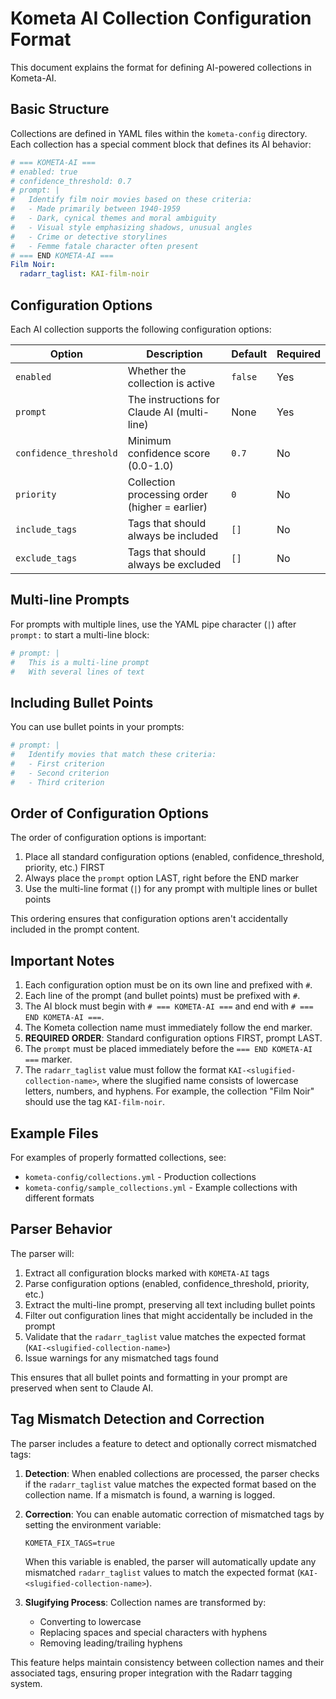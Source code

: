 # Kometa AI Collection Configuration Format

This document explains the format for defining AI-powered collections in Kometa-AI.

## Basic Structure

Collections are defined in YAML files within the `kometa-config` directory. Each collection has a special comment block that defines its AI behavior:

```yaml
# === KOMETA-AI ===
# enabled: true
# confidence_threshold: 0.7
# prompt: |
#   Identify film noir movies based on these criteria:
#   - Made primarily between 1940-1959
#   - Dark, cynical themes and moral ambiguity
#   - Visual style emphasizing shadows, unusual angles
#   - Crime or detective storylines
#   - Femme fatale character often present
# === END KOMETA-AI ===
Film Noir:
  radarr_taglist: KAI-film-noir
```

## Configuration Options

Each AI collection supports the following configuration options:

| Option | Description | Default | Required |
| ------ | ----------- | ------- | -------- |
| `enabled` | Whether the collection is active | `false` | Yes |
| `prompt` | The instructions for Claude AI (multi-line) | None | Yes |
| `confidence_threshold` | Minimum confidence score (0.0-1.0) | `0.7` | No |
| `priority` | Collection processing order (higher = earlier) | `0` | No |
| `include_tags` | Tags that should always be included | `[]` | No |
| `exclude_tags` | Tags that should always be excluded | `[]` | No |

## Multi-line Prompts

For prompts with multiple lines, use the YAML pipe character (`|`) after `prompt:` to start a multi-line block:

```yaml
# prompt: |
#   This is a multi-line prompt
#   With several lines of text
```

## Including Bullet Points

You can use bullet points in your prompts:

```yaml
# prompt: |
#   Identify movies that match these criteria:
#   - First criterion
#   - Second criterion
#   - Third criterion
```

## Order of Configuration Options

The order of configuration options is important:

1. Place all standard configuration options (enabled, confidence_threshold, priority, etc.) FIRST
2. Always place the `prompt` option LAST, right before the END marker
3. Use the multi-line format (`|`) for any prompt with multiple lines or bullet points

This ordering ensures that configuration options aren't accidentally included in the prompt content.

## Important Notes

1. Each configuration option must be on its own line and prefixed with `#`.
2. Each line of the prompt (and bullet points) must be prefixed with `#`.
3. The AI block must begin with `# === KOMETA-AI ===` and end with `# === END KOMETA-AI ===`.
4. The Kometa collection name must immediately follow the end marker.
5. **REQUIRED ORDER**: Standard configuration options FIRST, prompt LAST.
6. The `prompt` must be placed immediately before the `=== END KOMETA-AI ===` marker.
7. The `radarr_taglist` value must follow the format `KAI-<slugified-collection-name>`, where the slugified name consists of lowercase letters, numbers, and hyphens. For example, the collection "Film Noir" should use the tag `KAI-film-noir`.

## Example Files

For examples of properly formatted collections, see:
- `kometa-config/collections.yml` - Production collections
- `kometa-config/sample_collections.yml` - Example collections with different formats

## Parser Behavior

The parser will:
1. Extract all configuration blocks marked with `KOMETA-AI` tags
2. Parse configuration options (enabled, confidence_threshold, priority, etc.)
3. Extract the multi-line prompt, preserving all text including bullet points
4. Filter out configuration lines that might accidentally be included in the prompt
5. Validate that the `radarr_taglist` value matches the expected format (`KAI-<slugified-collection-name>`)
6. Issue warnings for any mismatched tags found

This ensures that all bullet points and formatting in your prompt are preserved when sent to Claude AI.

## Tag Mismatch Detection and Correction

The parser includes a feature to detect and optionally correct mismatched tags:

1. **Detection**: When enabled collections are processed, the parser checks if the `radarr_taglist` value matches the expected format based on the collection name. If a mismatch is found, a warning is logged.

2. **Correction**: You can enable automatic correction of mismatched tags by setting the environment variable:
   ```
   KOMETA_FIX_TAGS=true
   ```
   
   When this variable is enabled, the parser will automatically update any mismatched `radarr_taglist` values to match the expected format (`KAI-<slugified-collection-name>`).

3. **Slugifying Process**: Collection names are transformed by:
   - Converting to lowercase
   - Replacing spaces and special characters with hyphens
   - Removing leading/trailing hyphens

This feature helps maintain consistency between collection names and their associated tags, ensuring proper integration with the Radarr tagging system.
